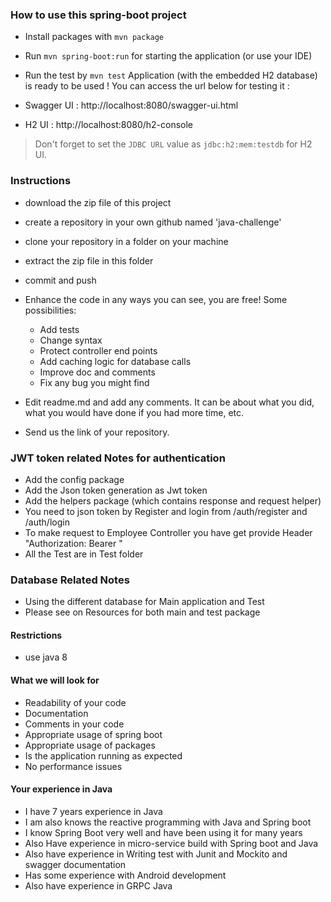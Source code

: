 ### How to use this spring-boot project

- Install packages with `mvn package`
- Run `mvn spring-boot:run` for starting the application (or use your IDE)
- Run the test by `mvn test`
Application (with the embedded H2 database) is ready to be used ! You can access the url below for testing it :

- Swagger UI : http://localhost:8080/swagger-ui.html
- H2 UI : http://localhost:8080/h2-console

> Don't forget to set the `JDBC URL` value as `jdbc:h2:mem:testdb` for H2 UI.



### Instructions

- download the zip file of this project
- create a repository in your own github named 'java-challenge'
- clone your repository in a folder on your machine
- extract the zip file in this folder
- commit and push

- Enhance the code in any ways you can see, you are free! Some possibilities:
  - Add tests
  - Change syntax
  - Protect controller end points
  - Add caching logic for database calls
  - Improve doc and comments
  - Fix any bug you might find
- Edit readme.md and add any comments. It can be about what you did, what you would have done if you had more time, etc.
- Send us the link of your repository.

### JWT token related Notes for authentication 
 - Add the config package 
 - Add the Json token generation as Jwt token
 - Add the helpers package (which contains response and request helper)
 - You need to json token by Register and login from /auth/register and /auth/login
 - To make request to Employee Controller you have get provide Header "Authorization: Bearer <access token>"
 - All the Test are in Test folder

### Database Related Notes
 - Using the different database for Main application and Test
 - Please see on Resources for both main and test package

#### Restrictions
- use java 8


#### What we will look for
- Readability of your code
- Documentation
- Comments in your code 
- Appropriate usage of spring boot
- Appropriate usage of packages
- Is the application running as expected
- No performance issues

#### Your experience in Java

- I have 7 years experience in Java
- I am also knows the reactive programming with Java and Spring boot  
- I know Spring Boot very well and have been using it for many years
- Also Have experience in micro-service build with Spring boot and Java
- Also have experience in Writing test with Junit and Mockito and swagger documentation
- Has some experience with Android development 
- Also have experience in GRPC Java


